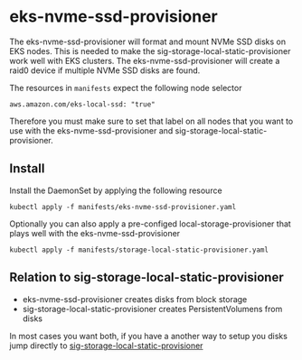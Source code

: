 # eks-nvme-ssd-provisioner

The eks-nvme-ssd-provisioner will format and mount NVMe SSD disks on EKS
nodes. This is needed to make the sig-storage-local-static-provisioner work
well with EKS clusters. The eks-nvme-ssd-provisioner will create a raid0 device
if multiple NVMe SSD disks are found.

The resources in `manifests` expect the following node selector

```
aws.amazon.com/eks-local-ssd: "true"
```

Therefore you must make sure to set that label on all nodes that you want to
use with the eks-nvme-ssd-provisioner and sig-storage-local-static-provisioner.

## Install

Install the DaemonSet by applying the following resource
```
kubectl apply -f manifests/eks-nvme-ssd-provisioner.yaml
```

Optionally you can also apply a pre-configed local-storage-provisioner that
plays well with the eks-nvme-ssd-provisioner
```
kubectl apply -f manifests/storage-local-static-provisioner.yaml
```

## Relation to sig-storage-local-static-provisioner
 - eks-nvme-ssd-provisioner creates disks from block storage
 - sig-storage-local-static-provisioner creates PersistentVolumens from disks 

In most cases you want both, if you have a another way to setup you disks jump directly to
[sig-storage-local-static-provisioner](https://github.com/kubernetes-sigs/sig-storage-local-static-provisioner)
